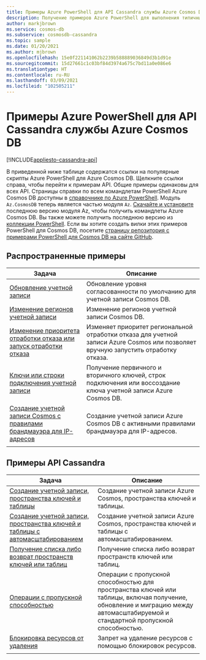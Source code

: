 ```yaml
---
title: Примеры Azure PowerShell для API Cassandra службы Azure Cosmos DB
description: Получение примеров Azure PowerShell для выполнения типичных задач в Azure Cosmos DB с использованием API Cassandra.
author: markjbrown
ms.service: cosmos-db
ms.subservice: cosmosdb-cassandra
ms.topic: sample
ms.date: 01/20/2021
ms.author: mjbrown
ms.openlocfilehash: 15e0f221141062b2239b588889036849d3b1d91e
ms.sourcegitcommit: 15d27661c1c03bf84d3974a675c7bd11a0e086e6
ms.translationtype: HT
ms.contentlocale: ru-RU
ms.lasthandoff: 03/09/2021
ms.locfileid: "102505211"
---
```

# <a name="azure-powershell-samples-for-azure-cosmos-db-cassandra-api"></a>Примеры Azure PowerShell для API Cassandra службы Azure Cosmos DB
[!INCLUDE[appliesto-cassandra-api](includes/appliesto-cassandra-api.md)]

В приведенной ниже таблице содержатся ссылки на популярные скрипты Azure PowerShell для Azure Cosmos DB. Щелкните ссылки справа, чтобы перейти к примерам API. Общие примеры одинаковы для всех API. Страницы справки по всем командлетам PowerShell Azure Cosmos DB доступны в [справочнике по Azure PowerShell](/powershell/module/az.cosmosdb). Модуль `Az.CosmosDB` теперь является частью модуля `Az`. [Скачайте и установите](/powershell/azure/install-az-ps) последнюю версию модуля Az, чтобы получить командлеты Azure Cosmos DB. Вы также можете получить последнюю версию из [коллекции PowerShell](https://www.powershellgallery.com/packages/Az/5.4.0). Если вы хотите создать вилки этих примеров PowerShell для Cosmos DB, посетите [страницу репозитория с примерами PowerShell для Cosmos DB на сайте GitHub](https://github.com/Azure/azure-docs-powershell-samples/tree/master/cosmosdb).

## <a name="common-samples"></a>Распространенные примеры

|Задача | Описание |
|---|---|
|[Обновление учетной записи](scripts/powershell/common/account-update.md?toc=%2fpowershell%2fmodule%2ftoc.json)| Обновление уровня согласованности по умолчанию для учетной записи Cosmos DB. |
|[Изменение регионов учетной записи](scripts/powershell/common/update-region.md?toc=%2fpowershell%2fmodule%2ftoc.json)| Изменение регионов учетной записи Cosmos DB. |
|[Изменение приоритета отработки отказа или запуск отработки отказа](scripts/powershell/common/failover-priority-update.md?toc=%2fpowershell%2fmodule%2ftoc.json)| Изменяет приоритет региональной отработки отказа для учетной записи Azure Cosmos или позволяет вручную запустить отработку отказа. |
|[Ключи или строки подключения учетной записи](scripts/powershell/common/keys-connection-strings.md?toc=%2fpowershell%2fmodule%2ftoc.json)| Получение первичного и вторичного ключей, строк подключения или воссоздание ключа учетной записи Azure Cosmos DB. |
|[Создание учетной записи Cosmos с правилами брандмауэра для IP-адресов](scripts/powershell/common/firewall-create.md?toc=%2fpowershell%2fmodule%2ftoc.json)| Создание учетной записи Azure Cosmos DB с активными правилами брандмауэра для IP-адресов. |
|||

## <a name="cassandra-api-samples"></a>Примеры API Cassandra

|Задача | Описание |
|---|---|
|[Создание учетной записи, пространства ключей и таблицы](scripts/powershell/cassandra/create.md?toc=%2fpowershell%2fmodule%2ftoc.json)| Создание учетной записи Azure Cosmos, пространства ключей и таблицы. |
|[Создание учетной записи, пространства ключей и таблицы с автомасштабированием](scripts/powershell/cassandra/autoscale.md?toc=%2fpowershell%2fmodule%2ftoc.json)| Создание учетной записи Azure Cosmos, пространства ключей и таблицы с автомасштабированием. |
|[Получение списка либо возврат пространств ключей или таблиц](scripts/powershell/cassandra/list-get.md?toc=%2fpowershell%2fmodule%2ftoc.json)| Получение списка либо возврат пространств ключей или таблиц. |
|[Операции с пропускной способностью](scripts/powershell/cassandra/throughput.md?toc=%2fpowershell%2fmodule%2ftoc.json)| Операции c пропускной способностью для пространства ключей или таблицы, включая получение, обновление и миграцию между автомасштабируемой и стандартной пропускной способностью. |
|[Блокировка ресурсов от удаления](scripts/powershell/cassandra/lock.md?toc=%2fpowershell%2fmodule%2ftoc.json)| Запрет на удаление ресурсов с помощью блокировок ресурсов. |
|||
